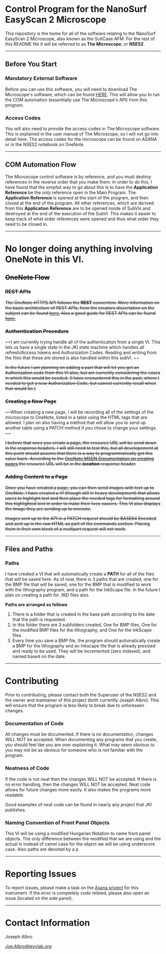 # Control Program for the NanoSurf EasyScan 2 Microscope

This repository is the home for all of the software relating to the NanoSurf EasyScan 2 Microscope, also known as the SuitCase AFM. For the rest of this README file it will be referred to as **The Microscope**, or **NSES2**.

---
## Before You Start

### Mandatory External Software

Before you can use this software, you will need to download The Microscope's software, which can be found [HERE](https://www.nanosurf.com/en/software/easyscan-2). This will allow you to run the COM automation (essentially use The Microscope's API) from this program. 

### Access Codes

You will also need to provide the access codes in The Microscope software. This is explained in the user manual of The Microscope, so I will not go into detail here. The access codes for the microscope can be found on ASANA or in the NSES2 notebook on OneNote.

---

## COM Automation Flow

The Microscope control software is by reference, and you must destroy references in the reverse order that you make them. In order to do this, I have found that the simplist way to go about this is to have the **Application Reference** be the *only* reference open in the Main Program. The **Application Reference** is opened at the start of the program, and then closed at the end of the program. All other references, which are derived from this **Application Reference** are to be opened inside of SubVIs and destroyed at the end of the execution of the SubVI. This makes it easier to keep track of what order references were opened and thus what order they need to be closed in. 

---
# No longer doing anything involving OneNote in this VI. 

## ~~OneNote Flow~~

### ~~REST APIs~~

~~The OneNote HTTPS API follows the **REST** convention. More information on the basic architecture of REST APIs, from the creators dissertation on the subject can be found [here.](https://www.ics.uci.edu/~fielding/pubs/dissertation/rest_arch_style.htm) Also a good guide for REST APIs can be found [here.](https://restfulapi.net/)~~

### ~~Authentication Procedure~~

~~I am currently trying handle all of the authentication from a single VI. This lets us have a single state in the JKI state machine which handles all refresh/Access tokens and Authorization Codes. Reading and writing from the files that these are stored is also handled within this subVI. ~~

~~In the future I am planning on adding a part that will let you get an Authorization code from this VI also, but am currently considering the cases in which this would be needed. (I have encountered this in the past, where I needed to get a new Authorization Code, but cannot currently recall when that would be.)~~

### ~~Creating a New Page~~

~~When creating a new page, I will be recording all of the settings of the microscope to OneNote, listed in a table using the HTML tags that are allowed. I plan on also having a method that will allow you to send up another table using a PATCH method if you chose to change your settings. ~~

~~I believe that once you create a page, the resource URL will be send down in the response headers. I will still need to test this, but all developement at this point should assume that there is a way to programmatically get this value back. According to the [OneNote MSDN Documentation on creating pages](https://msdn.microsoft.com/en-us/office/office365/howto/onenote-create-page) the resource URL will be in the ***location*** response header.~~

### ~~Adding Content to a Page~~

~~Once you have created a page, you can then send images with text up to OneNote. I have created a VI (though still in heavy development) that allows users to highlight text and then place the needed tags for formatting around this highlighted text in order to make their lives easiers. This VI also displays the image they are sending up to onenote.~~

~~Images sent up to the API in a PATCH request should be BASE64 Encoded and sent up in the raw HTML as part of the commands section. Placing them in their own block of a multipart request will *not* work.~~

---

## Files and Paths

### Paths

I have created a VI that will automatically create a **PATH** for all of the files that will be saved here. As of now, there is 3 paths that are created, one for the BMP file that will be saved, one for the BMP that is modified to work with the lithography program, and a path for the InkScape file. In the future I plan on creating a path for .NID files also.

**Paths are arranged as follows**

1. There is a folder that is created in the base path according to the date that the path is requested.
2. In this folder there are 3 subfolders created, One for BMP files, One for the modified BMP files for the lithography, and One for the InkScape files.
3. Every time you save a BMP file, the program should automatically create a BMP for the lithography and an Inkscape file that is already presized and ready to be used. They will be incremented (zero indexed), and named based on the date.

---

# Contributing

Prior to contributing, please contact both the Superuser of the NSES2 and the owner and maintainer of this project (both currently Joseph Albro). This will ensure that the program is less likely to break due to unforeseen changes. 

### Documentation of Code

All changes must be documented. If there is no documentation, changes WILL NOT be accepted. When documenting any programs that you create, you should feel like you are over explaining it. What may seem obvious to you may not be as obvious for someone who is not familiar with the program.

### Neatness of Code

If the code is not neat then the changes WILL NOT be accepted. If there is no error handling, then the changes WILL NOT be accepted. Neat code allows for future changes more easily. It also makes the programs more readable. 

Good examples of neat code can be found in nearly any project that JKI publishes.

### Naming Convention of Front Panel Objects

This VI will be using a modified Hungarian Notation to name front panel objects. The only difference between the modified that we are using and the actual is instead of camel case for the object we will be using underscore case. Also paths are denoted by a p

---

# Reporting Issues

To report issues, please make a task on the [Asana project](https://app.asana.com/0/39456731334202/list) for this instrument. If the error is completely code related, please also open an issue (located on the side panel).

---

# Contact Information
Joseph Albro

Joe.Albro@levylab.org
